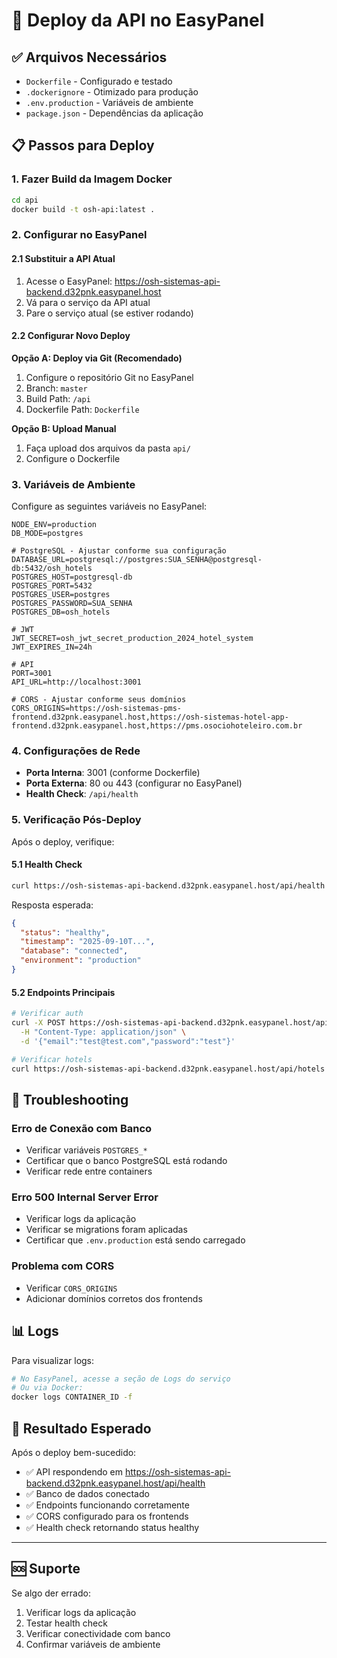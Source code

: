 # 🚀 Deploy da API no EasyPanel

## ✅ Arquivos Necessários

- `Dockerfile` - Configurado e testado
- `.dockerignore` - Otimizado para produção
- `.env.production` - Variáveis de ambiente
- `package.json` - Dependências da aplicação

## 📋 Passos para Deploy

### 1. Fazer Build da Imagem Docker

```bash
cd api
docker build -t osh-api:latest .
```

### 2. Configurar no EasyPanel

#### 2.1 Substituir a API Atual

1. Acesse o EasyPanel: https://osh-sistemas-api-backend.d32pnk.easypanel.host
2. Vá para o serviço da API atual
3. Pare o serviço atual (se estiver rodando)

#### 2.2 Configurar Novo Deploy

**Opção A: Deploy via Git (Recomendado)**
1. Configure o repositório Git no EasyPanel
2. Branch: `master` 
3. Build Path: `/api`
4. Dockerfile Path: `Dockerfile`

**Opção B: Upload Manual**
1. Faça upload dos arquivos da pasta `api/`
2. Configure o Dockerfile

### 3. Variáveis de Ambiente

Configure as seguintes variáveis no EasyPanel:

```env
NODE_ENV=production
DB_MODE=postgres

# PostgreSQL - Ajustar conforme sua configuração
DATABASE_URL=postgresql://postgres:SUA_SENHA@postgresql-db:5432/osh_hotels
POSTGRES_HOST=postgresql-db
POSTGRES_PORT=5432
POSTGRES_USER=postgres
POSTGRES_PASSWORD=SUA_SENHA
POSTGRES_DB=osh_hotels

# JWT
JWT_SECRET=osh_jwt_secret_production_2024_hotel_system
JWT_EXPIRES_IN=24h

# API
PORT=3001
API_URL=http://localhost:3001

# CORS - Ajustar conforme seus domínios
CORS_ORIGINS=https://osh-sistemas-pms-frontend.d32pnk.easypanel.host,https://osh-sistemas-hotel-app-frontend.d32pnk.easypanel.host,https://pms.osociohoteleiro.com.br
```

### 4. Configurações de Rede

- **Porta Interna**: 3001 (conforme Dockerfile)
- **Porta Externa**: 80 ou 443 (configurar no EasyPanel)
- **Health Check**: `/api/health`

### 5. Verificação Pós-Deploy

Após o deploy, verifique:

#### 5.1 Health Check
```bash
curl https://osh-sistemas-api-backend.d32pnk.easypanel.host/api/health
```

Resposta esperada:
```json
{
  "status": "healthy",
  "timestamp": "2025-09-10T...",
  "database": "connected",
  "environment": "production"
}
```

#### 5.2 Endpoints Principais
```bash
# Verificar auth
curl -X POST https://osh-sistemas-api-backend.d32pnk.easypanel.host/api/auth/login \
  -H "Content-Type: application/json" \
  -d '{"email":"test@test.com","password":"test"}'

# Verificar hotels
curl https://osh-sistemas-api-backend.d32pnk.easypanel.host/api/hotels
```

## 🔧 Troubleshooting

### Erro de Conexão com Banco
- Verificar variáveis `POSTGRES_*`
- Certificar que o banco PostgreSQL está rodando
- Verificar rede entre containers

### Erro 500 Internal Server Error  
- Verificar logs da aplicação
- Verificar se migrations foram aplicadas
- Certificar que `.env.production` está sendo carregado

### Problema com CORS
- Verificar `CORS_ORIGINS`
- Adicionar domínios corretos dos frontends

## 📊 Logs

Para visualizar logs:
```bash
# No EasyPanel, acesse a seção de Logs do serviço
# Ou via Docker:
docker logs CONTAINER_ID -f
```

## 🎯 Resultado Esperado

Após o deploy bem-sucedido:
- ✅ API respondendo em https://osh-sistemas-api-backend.d32pnk.easypanel.host/api/health
- ✅ Banco de dados conectado
- ✅ Endpoints funcionando corretamente
- ✅ CORS configurado para os frontends
- ✅ Health check retornando status healthy

---

## 🆘 Suporte

Se algo der errado:
1. Verificar logs da aplicação
2. Testar health check
3. Verificar conectividade com banco
4. Confirmar variáveis de ambiente